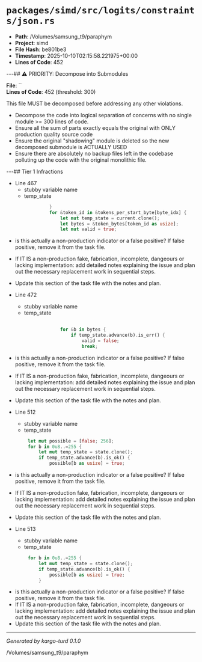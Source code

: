 # `packages/simd/src/logits/constraints/json.rs`

- **Path**: /Volumes/samsung_t9/paraphym
- **Project**: simd
- **File Hash**: be801be3  
- **Timestamp**: 2025-10-10T02:15:58.221975+00:00  
- **Lines of Code**: 452

---## ⚠️ PRIORITY: Decompose into Submodules

**File**: ``  
**Lines of Code**: 452 (threshold: 300)

This file MUST be decomposed before addressing any other violations.

- Decompose the code into logical separation of concerns with no single module >= 300 lines of code. 
- Ensure all the sum of parts exactly equals the original with ONLY production quality source code
- Ensure the original "shadowing" module is deleted so the new decomposed submodule is ACTUALLY USED
- Ensure there are absolutely no backup files left in the codebase polluting up the code with the original monolithic file.

---## Tier 1 Infractions 


- Line 467
  - stubby variable name
  - temp_state

```rust
                }
                for &token_id in &tokens_per_start_byte[byte_idx] {
                    let mut temp_state = current.clone();
                    let bytes = &token_bytes[token_id as usize];
                    let mut valid = true;
```

- is this actually a non-production indicator or a false positive? If false positive, remove it from the task file.
- If IT IS a non-production fake, fabrication, incomplete, dangeours or lacking implementation: add detailed notes explaining the issue and plan out the necessary replacement work in sequential steps. 
- Update this section of the task file with the notes and plan.


- Line 472
  - stubby variable name
  - temp_state

```rust
                    
                    for &b in bytes {
                        if temp_state.advance(b).is_err() {
                            valid = false;
                            break;
```

- is this actually a non-production indicator or a false positive? If false positive, remove it from the task file.
- If IT IS a non-production fake, fabrication, incomplete, dangeours or lacking implementation: add detailed notes explaining the issue and plan out the necessary replacement work in sequential steps. 
- Update this section of the task file with the notes and plan.


- Line 512
  - stubby variable name
  - temp_state

```rust
        let mut possible = [false; 256];
        for b in 0u8..=255 {
            let mut temp_state = state.clone();
            if temp_state.advance(b).is_ok() {
                possible[b as usize] = true;
```

- is this actually a non-production indicator or a false positive? If false positive, remove it from the task file.
- If IT IS a non-production fake, fabrication, incomplete, dangeours or lacking implementation: add detailed notes explaining the issue and plan out the necessary replacement work in sequential steps. 
- Update this section of the task file with the notes and plan.


- Line 513
  - stubby variable name
  - temp_state

```rust
        for b in 0u8..=255 {
            let mut temp_state = state.clone();
            if temp_state.advance(b).is_ok() {
                possible[b as usize] = true;
            }
```

- is this actually a non-production indicator or a false positive? If false positive, remove it from the task file.
- If IT IS a non-production fake, fabrication, incomplete, dangeours or lacking implementation: add detailed notes explaining the issue and plan out the necessary replacement work in sequential steps. 
- Update this section of the task file with the notes and plan.

---

*Generated by kargo-turd 0.1.0*

/Volumes/samsung_t9/paraphym